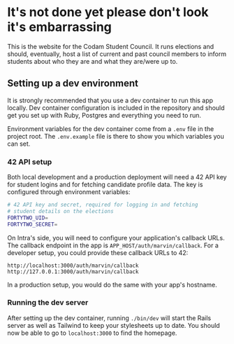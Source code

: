 # It's not done yet please don't look it's embarrassing

This is the website for the Codam Student Council. It runs elections and should, eventually, host a list of current and past council members to inform students about who they are and what they are/were up to.

## Setting up a dev environment
It is strongly recommended that you use a dev container to run this app locally. Dev container configuration is included in the repository and should get you set up with Ruby, Postgres and everything you need to run.

Environment variables for the dev container come from a `.env` file in the project root. The `.env.example` file is there to show you which variables you can set.

### 42 API setup

Both local development and a production deployment will need a 42 API key for student logins and for fetching candidate profile data. The key is configured through environment variables:
```bash filename=".env"
# 42 API key and secret, required for logging in and fetching
# student details on the elections
FORTYTWO_UID=
FORTYTWO_SECRET=
```
On Intra's side, you will need to configure your application's callback URLs. The callback endpoint in the app is `APP_HOST/auth/marvin/callback`. For a developer setup, you could provide these callback URLs to 42:
```
http://localhost:3000/auth/marvin/callback
http://127.0.0.1:3000/auth/marvin/callback
```
In a production setup, you would do the same with your app's hostname.

### Running the dev server

After setting up the dev container, running `./bin/dev` will start the Rails server as well as Tailwind to keep your stylesheets up to date. You should now be able to go to `localhost:3000` to find the homepage.
